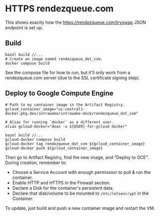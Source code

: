 # HTTPS rendezqueue.com

This shows exactly how the https://rendezqueue.com/tryswap JSON endpoint is set up.

## Build

```shell
bazel build //...
# Create an image named rendezqueue_dot_com.
docker compose build
```

See the compose file for how to run, but it'll only work from a rendezqueue.com server (due to the SSL certificate signing step).

## Deploy to Google Compute Engine

```shell
# Path to my container image in the Artifact Registry.
gcloud_container_image="us-central1-docker.pkg.dev/intrawake/intrawake-dock/rendezqueue_dot_com"

# Alias for running `docker` as a different user.
alias gcloud-docker="doas -u ${USER}-for-gcloud docker"

bazel build //...
gcloud-docker compose build
gcloud-docker tag rendezqueue_dot_com ${gcloud_container_image}
gcloud-docker push ${gcloud_container_image}
```

Then go to Artifact Registry, find the new image, and "Deploy to GCE".
During creation, remember to:
* Choose a Service Account with enough permission to pull & run the container.
* Enable HTTP and HTTPS in the Firewall section.
* Declare a Disk for the container's persistent data.
* Declare that disk/volume to be mounted to `/etc/letsencrypt` in the Container.

To update, just build and push a new container image and restart the VM.

